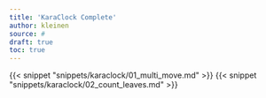 ```yaml
---
title: 'KaraClock Complete'
author: kleinen
source: #
draft: true
toc: true
---
```


{{< snippet "snippets/karaclock/01_multi_move.md" >}}
{{< snippet "snippets/karaclock/02_count_leaves.md" >}}
